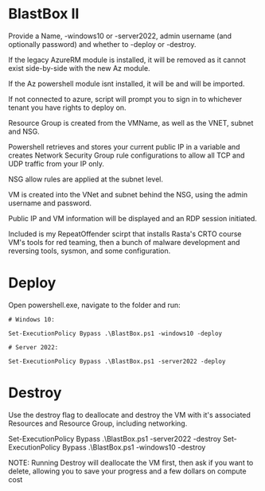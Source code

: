 # BlastBox II

Provide a Name, -windows10 or -server2022, admin username (and optionally password) and whether to -deploy or -destroy.

If the legacy AzureRM module is installed, it will be removed as it cannot exist side-by-side with the new Az module.

If the Az powershell module isnt installed, it will be and will be imported.

If not connected to azure, script will prompt you to sign in to whichever tenant you have rights to deploy on.

Resource Group is created from the VMName, as well as the VNET, subnet and NSG.

Powershell retrieves and stores your current public IP in a variable and creates Network Security Group rule configurations to allow all TCP and UDP traffic from your IP only.

NSG allow rules are applied at the subnet level.

VM is created into the VNet and subnet behind the NSG, using the admin username and password.

Public IP and VM information will be displayed and an RDP session initiated.

Included is my RepeatOffender scirpt that installs Rasta's CRTO course VM's tools for red teaming, then a bunch of malware development and reversing tools, sysmon, and some configuration.

# Deploy
Open powershell.exe, navigate to the folder and run:

```
# Windows 10:

Set-ExecutionPolicy Bypass .\BlastBox.ps1 -windows10 -deploy
 
# Server 2022:

Set-ExecutionPolicy Bypass .\BlastBox.ps1 -server2022 -deploy

```

# Destroy
Use the destroy flag to deallocate and destroy the VM with it's associated Resources and Resource Group, including networking.

Set-ExecutionPolicy Bypass .\BlastBox.ps1 -server2022 -destroy
Set-ExecutionPolicy Bypass .\BlastBox.ps1 -windows10 -destroy

NOTE: Running Destroy will deallocate the VM first, then ask if you want to delete, allowing you to save your progress and a few dollars on compute cost
